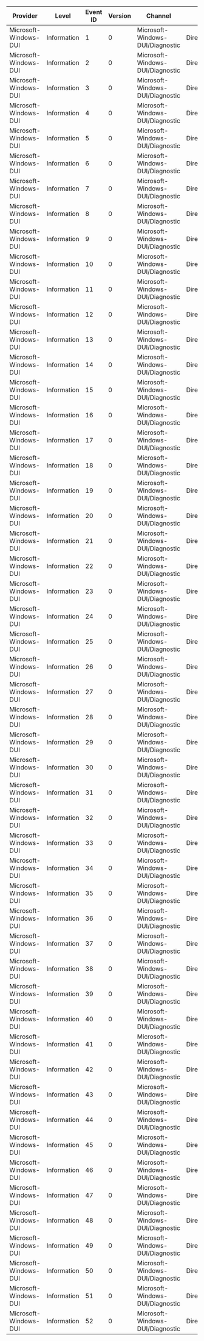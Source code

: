 Provider               |  Level        |  Event ID  |  Version  |  Channel                           |  Task                              |  Opcode  |  Keyword  |  Message
-----------------------|---------------|------------|-----------|------------------------------------|------------------------------------|----------|-----------|---------
Microsoft-Windows-DUI  |  Information  |  1         |  0        |  Microsoft-Windows-DUI/Diagnostic  |  DirectUI_SetXMLFromResource       |  Start   |  Default  |
Microsoft-Windows-DUI  |  Information  |  2         |  0        |  Microsoft-Windows-DUI/Diagnostic  |  DirectUI_SetXMLFromResource       |  Stop    |  Default  |
Microsoft-Windows-DUI  |  Information  |  3         |  0        |  Microsoft-Windows-DUI/Diagnostic  |  DirectUI_SetXML                   |  Start   |  Default  |
Microsoft-Windows-DUI  |  Information  |  4         |  0        |  Microsoft-Windows-DUI/Diagnostic  |  DirectUI_SetXML                   |  Stop    |  Default  |
Microsoft-Windows-DUI  |  Information  |  5         |  0        |  Microsoft-Windows-DUI/Diagnostic  |  DirectUI_CreateElement            |  Start   |  Default  |
Microsoft-Windows-DUI  |  Information  |  6         |  0        |  Microsoft-Windows-DUI/Diagnostic  |  DirectUI_CreateElement            |  Stop    |  Default  |
Microsoft-Windows-DUI  |  Information  |  7         |  0        |  Microsoft-Windows-DUI/Diagnostic  |  DirectUI_FindDescendent           |  Start   |  Default  |
Microsoft-Windows-DUI  |  Information  |  8         |  0        |  Microsoft-Windows-DUI/Diagnostic  |  DirectUI_FindDescendent           |  Stop    |  Default  |
Microsoft-Windows-DUI  |  Information  |  9         |  0        |  Microsoft-Windows-DUI/Diagnostic  |  DirectUI_SetPreprocessedXML       |  Start   |  Default  |
Microsoft-Windows-DUI  |  Information  |  10        |  0        |  Microsoft-Windows-DUI/Diagnostic  |  DirectUI_SetPreprocessedXML       |  Stop    |  Default  |
Microsoft-Windows-DUI  |  Information  |  11        |  0        |  Microsoft-Windows-DUI/Diagnostic  |  DirectUI_FlusterMovie             |  Start   |  Default  |
Microsoft-Windows-DUI  |  Information  |  12        |  0        |  Microsoft-Windows-DUI/Diagnostic  |  DirectUI_FlusterMovie             |  Stop    |  Default  |
Microsoft-Windows-DUI  |  Information  |  13        |  0        |  Microsoft-Windows-DUI/Diagnostic  |  DirectUI_FlusterFrameRender       |  Start   |  Default  |
Microsoft-Windows-DUI  |  Information  |  14        |  0        |  Microsoft-Windows-DUI/Diagnostic  |  DirectUI_FlusterFrameRender       |  Stop    |  Default  |
Microsoft-Windows-DUI  |  Information  |  15        |  0        |  Microsoft-Windows-DUI/Diagnostic  |  DirectUI_FlusterFrameAdvance      |  Start   |  Default  |
Microsoft-Windows-DUI  |  Information  |  16        |  0        |  Microsoft-Windows-DUI/Diagnostic  |  DirectUI_FlusterFrameAdvance      |  Stop    |  Default  |
Microsoft-Windows-DUI  |  Information  |  17        |  0        |  Microsoft-Windows-DUI/Diagnostic  |  DirectUI_FlusterLoad              |  Start   |  Default  |
Microsoft-Windows-DUI  |  Information  |  18        |  0        |  Microsoft-Windows-DUI/Diagnostic  |  DirectUI_FlusterLoad              |  Stop    |  Default  |
Microsoft-Windows-DUI  |  Information  |  19        |  0        |  Microsoft-Windows-DUI/Diagnostic  |  DirectUI_ScrollPageDown           |  Start   |  Default  |
Microsoft-Windows-DUI  |  Information  |  20        |  0        |  Microsoft-Windows-DUI/Diagnostic  |  DirectUI_ScrollPageDown           |  Stop    |  Default  |
Microsoft-Windows-DUI  |  Information  |  21        |  0        |  Microsoft-Windows-DUI/Diagnostic  |  DirectUI_ScrollPageUp             |  Start   |  Default  |
Microsoft-Windows-DUI  |  Information  |  22        |  0        |  Microsoft-Windows-DUI/Diagnostic  |  DirectUI_ScrollPageUp             |  Stop    |  Default  |
Microsoft-Windows-DUI  |  Information  |  23        |  0        |  Microsoft-Windows-DUI/Diagnostic  |  DirectUI_ScrollLineDown           |  Start   |  Default  |
Microsoft-Windows-DUI  |  Information  |  24        |  0        |  Microsoft-Windows-DUI/Diagnostic  |  DirectUI_ScrollLineDown           |  Stop    |  Default  |
Microsoft-Windows-DUI  |  Information  |  25        |  0        |  Microsoft-Windows-DUI/Diagnostic  |  DirectUI_ScrollLineUp             |  Start   |  Default  |
Microsoft-Windows-DUI  |  Information  |  26        |  0        |  Microsoft-Windows-DUI/Diagnostic  |  DirectUI_ScrollLineUp             |  Stop    |  Default  |
Microsoft-Windows-DUI  |  Information  |  27        |  0        |  Microsoft-Windows-DUI/Diagnostic  |  DirectUI_ScrollThumbPosition      |  Start   |  Default  |
Microsoft-Windows-DUI  |  Information  |  28        |  0        |  Microsoft-Windows-DUI/Diagnostic  |  DirectUI_ScrollThumbPosition      |  Stop    |  Default  |
Microsoft-Windows-DUI  |  Information  |  29        |  0        |  Microsoft-Windows-DUI/Diagnostic  |  DirectUI_ScrollThumbTrack         |  Start   |  Default  |
Microsoft-Windows-DUI  |  Information  |  30        |  0        |  Microsoft-Windows-DUI/Diagnostic  |  DirectUI_ScrollThumbTrack         |  Stop    |  Default  |
Microsoft-Windows-DUI  |  Information  |  31        |  0        |  Microsoft-Windows-DUI/Diagnostic  |  DirectUI_ScrollTop                |  Start   |  Default  |
Microsoft-Windows-DUI  |  Information  |  32        |  0        |  Microsoft-Windows-DUI/Diagnostic  |  DirectUI_ScrollTop                |  Stop    |  Default  |
Microsoft-Windows-DUI  |  Information  |  33        |  0        |  Microsoft-Windows-DUI/Diagnostic  |  DirectUI_ScrollBottom             |  Start   |  Default  |
Microsoft-Windows-DUI  |  Information  |  34        |  0        |  Microsoft-Windows-DUI/Diagnostic  |  DirectUI_ScrollBottom             |  Stop    |  Default  |
Microsoft-Windows-DUI  |  Information  |  35        |  0        |  Microsoft-Windows-DUI/Diagnostic  |  DirectUI_InheritProperties        |  Start   |  Default  |
Microsoft-Windows-DUI  |  Information  |  36        |  0        |  Microsoft-Windows-DUI/Diagnostic  |  DirectUI_InheritProperties        |  Stop    |  Default  |
Microsoft-Windows-DUI  |  Information  |  37        |  0        |  Microsoft-Windows-DUI/Diagnostic  |  DirectUI_ElementGetContentSize    |  Start   |  Default  |
Microsoft-Windows-DUI  |  Information  |  38        |  0        |  Microsoft-Windows-DUI/Diagnostic  |  DirectUI_ElementGetContentSize    |  Stop    |  Default  |
Microsoft-Windows-DUI  |  Information  |  39        |  0        |  Microsoft-Windows-DUI/Diagnostic  |  DirectUI_ElementRenderDrawText    |  Start   |  Default  |
Microsoft-Windows-DUI  |  Information  |  40        |  0        |  Microsoft-Windows-DUI/Diagnostic  |  DirectUI_ElementRenderDrawText    |  Stop    |  Default  |
Microsoft-Windows-DUI  |  Information  |  41        |  0        |  Microsoft-Windows-DUI/Diagnostic  |  DirectUI_ElementCalcRectDrawText  |  Start   |  Default  |
Microsoft-Windows-DUI  |  Information  |  42        |  0        |  Microsoft-Windows-DUI/Diagnostic  |  DirectUI_ElementCalcRectDrawText  |  Stop    |  Default  |
Microsoft-Windows-DUI  |  Information  |  43        |  0        |  Microsoft-Windows-DUI/Diagnostic  |  DirectUI_ElementRenderFillRect    |  Start   |  Default  |
Microsoft-Windows-DUI  |  Information  |  44        |  0        |  Microsoft-Windows-DUI/Diagnostic  |  DirectUI_ElementRenderFillRect    |  Stop    |  Default  |
Microsoft-Windows-DUI  |  Information  |  45        |  0        |  Microsoft-Windows-DUI/Diagnostic  |  DirectUI_EndDeferWork             |  Start   |  Default  |
Microsoft-Windows-DUI  |  Information  |  46        |  0        |  Microsoft-Windows-DUI/Diagnostic  |  DirectUI_EndDeferWork             |  Stop    |  Default  |
Microsoft-Windows-DUI  |  Information  |  47        |  0        |  Microsoft-Windows-DUI/Diagnostic  |  DirectUI_PostSourceChangeWork     |  Start   |  Default  |
Microsoft-Windows-DUI  |  Information  |  48        |  0        |  Microsoft-Windows-DUI/Diagnostic  |  DirectUI_PostSourceChangeWork     |  Stop    |  Default  |
Microsoft-Windows-DUI  |  Information  |  49        |  0        |  Microsoft-Windows-DUI/Diagnostic  |  DirectUI_PreSourceChangeWork      |  Start   |  Default  |
Microsoft-Windows-DUI  |  Information  |  50        |  0        |  Microsoft-Windows-DUI/Diagnostic  |  DirectUI_PreSourceChangeWork      |  Stop    |  Default  |
Microsoft-Windows-DUI  |  Information  |  51        |  0        |  Microsoft-Windows-DUI/Diagnostic  |  DirectUI_ElementPaint             |  Start   |  Default  |
Microsoft-Windows-DUI  |  Information  |  52        |  0        |  Microsoft-Windows-DUI/Diagnostic  |  DirectUI_ElementPaint             |  Stop    |  Default  |